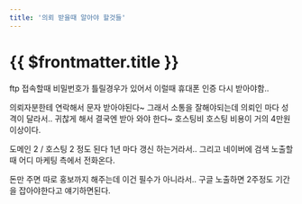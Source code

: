 ```yaml
---
title: '의뢰 받을때 알아야 할것들'
---
```


# {{ $frontmatter.title }}


ftp 접속할때 비밀번호가 틀릴경우가 있어서 이럴때 휴대폰 인증 다시 받아야함..


의뢰자분한테 연락해서 문자 받아야된다~ 그래서 소통을 잘해야되는데 의뢰인 마다 성격이 달라서.. 귀찮게 해서 결국엔 받아 와야 한다~ 호스팅비 호스팅 비용이 거의 4만원 이상이다.


도메인 2 / 호스팅 2 정도 된다 1년 마다 갱신 하는거라서.. 그리고 네이버에 검색 노출할때 어디 마케팅 측에서 전화온다.


돈만 주면 따로 홍보까지 해주는데 이건 필수가 아니라서.. 구글 노출하면 2주정도 기간을 잡아야한다고 얘기하면된다.